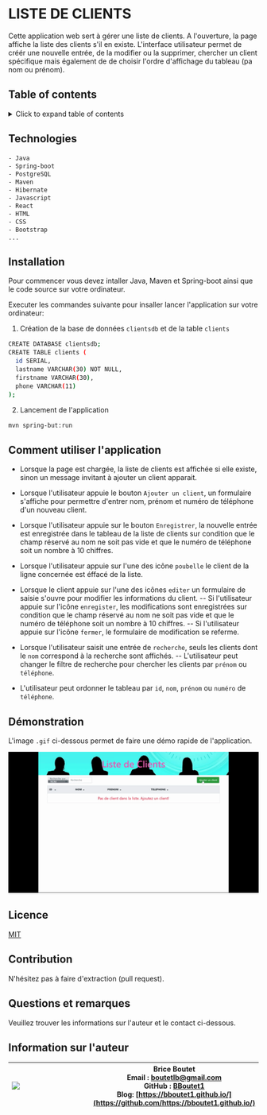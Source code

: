 # LISTE DE CLIENTS

Cette application web sert à gérer une liste de clients. A l'ouverture, la page affiche la liste des clients s'il en existe. L'interface utilisateur permet de créér une nouvelle entrée, de la modifier ou la supprimer,  chercher un client spécifique mais également de de choisir l'ordre d'affichage du tableau (pa nom ou prénom).

## Table of contents

<!-- ⛔️ MD-MAGIC-EXAMPLE:START (TOC:collapse=true&collapseText=Click to expand) -->
<details>
<summary>Click to expand table of contents</summary>

* [Technologies](#technologies)
* [Installation](#installation)
* [Usage](#usage)
* [Démonstration](#démonstration)
* [Licence](#licence)
* [Contributing](#contributing)
* [Questions](#questions)
* [Author information](#author-information)

</details>
<!-- ⛔️ MD-MAGIC-EXAMPLE:END -->

## Technologies

```
- Java
- Spring-boot
- PostgreSQL
- Maven
- Hibernate
- Javascript
- React
- HTML
- CSS
- Bootstrap
...
```

## Installation

Pour commencer vous devez intaller Java, Maven et Spring-boot ainsi que le code source sur votre ordinateur.

Executer les commandes suivante pour insaller lancer l'application sur votre ordinateur:

1. Création de la base de données `clientsdb` et de la table `clients`

```sh
CREATE DATABASE clientsdb;
CREATE TABLE clients (
  id SERIAL,
  lastname VARCHAR(30) NOT NULL,
  firstname VARCHAR(30),
  phone VARCHAR(11)
);  
```

2. Lancement de l'application
```sh
mvn spring-but:run    
```

## Comment utiliser l'application

* Lorsque la page est chargée, la liste de clients  est affichée si elle existe, sinon un message invitant à ajouter un client apparait.

* Lorsque l'utilisateur appuie le bouton `Ajouter un client`, un formulaire s'affiche pour permettre d'entrer nom, prénom et numéro de téléphone d'un nouveau client.

* Lorsque l'utilisateur appuie sur le bouton `Enregistrer`, la nouvelle entrée est enregistrée dans le tableau de la liste de clients sur condition que le champ réservé au nom ne soit pas vide et que le numéro de téléphone soit un nombre à 10 chiffres.

* Lorsque l'utilisateur appuie sur l'une des icône `poubelle` le client de la ligne concernée est éffacé de la liste.

* Lorsque le client appuie sur l'une des icônes `editer` un formulaire de saisie s'ouvre pour modifier les informations du client.
 -- Si l'utilisateur appuie sur l'icône `enregister`, les modifications sont enregistrées  sur condition que le champ réservé au nom ne soit pas vide et que le numéro de téléphone soit un nombre à 10 chiffres.
 -- Si l'utilisateur appuie sur l'icône `fermer`, le formulaire de modification se referme.
 
* Lorsque l'utilisateur saisit une entrée de `recherche`, seuls les clients dont le `nom` correspond à la recherche sont affichés. 
-- L'utilisateur peut changer le filtre de recherche pour chercher les clients par `prénom` ou `téléphone`.

* L'utilisateur peut ordonner le tableau par `id`, `nom`, `prénom` ou `numéro` de `téléphone`.

## Démonstration

L'image `.gif` ci-dessous permet de faire une démo rapide de l'application.

![alt text](./frontend/src/img/demo.gif "Project 3 Screen Shot Link-N-Park")


## Licence

[MIT](https://choosealicense.com/licenses/mit)

## Contribution

N'hésitez pas à faire d'extraction (pull request).

## Questions et remarques

Veuillez trouver les informations sur l'auteur et le contact ci-dessous.

## Information sur l'auteur

| <img align="left" width="150" height="auto" margin="10"  src="https://avatars3.githubusercontent.com/u/59809722?v=4"> |  Brice Boutet <br/>  Email : [boutetlb@gmail.com](boutetlb@gmail.com)<br/> GitHub : [BBoutet1](https://github.com/bboutet1)<br> Blog:  [https://bboutet1.github.io/](https://github.com/https://bboutet1.github.io/) |
| -------- | ----------- |

